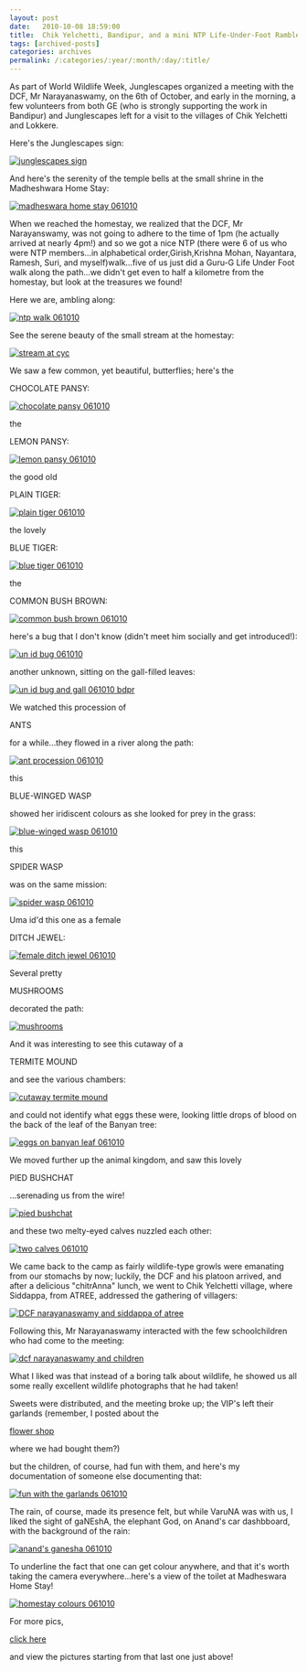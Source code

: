 ```yaml
---
layout: post
date:	2010-10-08 18:59:00
title:  Chik Yelchetti, Bandipur, and a mini NTP Life-Under-Foot Ramble
tags: [archived-posts]
categories: archives
permalink: /:categories/:year/:month/:day/:title/
---
```

As part of World Wildlife Week, Junglescapes organized a meeting with the DCF, Mr Narayanaswamy, on the 6th of October, and early in the morning, a few volunteers from both GE (who is strongly supporting the work in Bandipur) and Junglescapes left for a visit to the villages of Chik Yelchetti and Lokkere.

Here's the Junglescapes sign:

<a href="http://s835.photobucket.com/albums/zz275/dffrntpx/?action=view&current=IMG_3843-1.jpg" target="_blank"><img src="http://i835.photobucket.com/albums/zz275/dffrntpx/IMG_3843-1.jpg" border="0" alt="junglescapes sign"></a>

And here's the serenity of the temple bells at the small shrine in the Madheshwara Home Stay:

<a href="http://s835.photobucket.com/albums/zz275/dffrntpx/?action=view&current=IMG_3844-1.jpg" target="_blank"><img src="http://i835.photobucket.com/albums/zz275/dffrntpx/IMG_3844-1.jpg" border="0" alt="madheswara home stay 061010"></a>


<lj-cut text="all about the short visit">

When we reached the homestay, we realized that the DCF, Mr Narayanswamy, was not going to adhere to the time of 1pm (he actually arrived at nearly 4pm!) and so we got a nice NTP (there were 6 of us who were NTP members...in alphabetical order,Girish,Krishna Mohan, Nayantara, Ramesh, Suri, and myself)walk...five of us just did a Guru-G Life Under Foot walk along the path...we didn't get even to half a kilometre from the homestay, but look at the treasures we found!

Here we are, ambling along:

<a href="http://s835.photobucket.com/albums/zz275/dffrntpx/?action=view&current=IMG_3797.jpg" target="_blank"><img src="http://i835.photobucket.com/albums/zz275/dffrntpx/IMG_3797.jpg" border="0" alt="ntp walk 061010"></a>

See the serene beauty of the small stream at the homestay:


<a href="http://s835.photobucket.com/albums/zz275/dffrntpx/?action=view&current=IMG_3817.jpg" target="_blank"><img src="http://i835.photobucket.com/albums/zz275/dffrntpx/IMG_3817.jpg" border="0" alt="stream at cyc"></a>

We saw a few common, yet beautiful,  butterflies; here's the 

CHOCOLATE PANSY:


<a href="http://s835.photobucket.com/albums/zz275/dffrntpx/?action=view&current=IMG_3789.jpg" target="_blank"><img src="http://i835.photobucket.com/albums/zz275/dffrntpx/IMG_3789.jpg" border="0" alt="chocolate pansy 061010"></a>

the

LEMON PANSY:

<a href="http://s835.photobucket.com/albums/zz275/dffrntpx/?action=view&current=IMG_3769.jpg" target="_blank"><img src="http://i835.photobucket.com/albums/zz275/dffrntpx/IMG_3769.jpg" border="0" alt="lemon pansy 061010"></a>

the good old

PLAIN TIGER:


<a href="http://s835.photobucket.com/albums/zz275/dffrntpx/?action=view&current=IMG_3767.jpg" target="_blank"><img src="http://i835.photobucket.com/albums/zz275/dffrntpx/IMG_3767.jpg" border="0" alt="plain tiger 061010"></a>

the lovely

BLUE TIGER:

<a href="http://s835.photobucket.com/albums/zz275/dffrntpx/?action=view&current=IMG_3777.jpg" target="_blank"><img src="http://i835.photobucket.com/albums/zz275/dffrntpx/IMG_3777.jpg" border="0" alt="blue tiger 061010"></a>

the

COMMON BUSH BROWN:


<a href="http://s835.photobucket.com/albums/zz275/dffrntpx/?action=view&current=IMG_3787.jpg" target="_blank"><img src="http://i835.photobucket.com/albums/zz275/dffrntpx/IMG_3787.jpg" border="0" alt="common bush brown 061010"></a>

here's a bug that I don't know (didn't meet him socially and get introduced!):

<a href="http://s835.photobucket.com/albums/zz275/dffrntpx/?action=view&current=IMG_3836.jpg" target="_blank"><img src="http://i835.photobucket.com/albums/zz275/dffrntpx/IMG_3836.jpg" border="0" alt="un id bug 061010"></a>

another unknown, sitting on the gall-filled leaves:

<a href="http://s835.photobucket.com/albums/zz275/dffrntpx/?action=view&current=IMG_3803.jpg" target="_blank"><img src="http://i835.photobucket.com/albums/zz275/dffrntpx/IMG_3803.jpg" border="0" alt="un id bug and gall 061010 bdpr"></a>

We watched this procession of

ANTS

for a while...they flowed in a river along the path:


<a href="http://s835.photobucket.com/albums/zz275/dffrntpx/?action=view&current=IMG_3802.jpg" target="_blank"><img src="http://i835.photobucket.com/albums/zz275/dffrntpx/IMG_3802.jpg" border="0" alt="ant procession 061010"></a>

this

BLUE-WINGED WASP

showed her iridiscent colours as she looked for prey in the grass:

<a href="http://s835.photobucket.com/albums/zz275/dffrntpx/?action=view&current=IMG_3784.jpg" target="_blank"><img src="http://i835.photobucket.com/albums/zz275/dffrntpx/IMG_3784.jpg" border="0" alt="blue-winged wasp 061010"></a>

this

SPIDER WASP

was on the same mission:

<a href="http://s835.photobucket.com/albums/zz275/dffrntpx/?action=view&current=IMG_3831-1.jpg" target="_blank"><img src="http://i835.photobucket.com/albums/zz275/dffrntpx/IMG_3831-1.jpg" border="0" alt="spider wasp 061010"></a>

Uma id'd this one as a female

DITCH JEWEL:

<a href="http://s835.photobucket.com/albums/zz275/dffrntpx/?action=view&current=IMG_3775.jpg" target="_blank"><img src="http://i835.photobucket.com/albums/zz275/dffrntpx/IMG_3775.jpg" border="0" alt="female ditch jewel 061010"></a>

Several pretty 

MUSHROOMS

decorated the path:


<a href="http://s835.photobucket.com/albums/zz275/dffrntpx/?action=view&current=IMG_3790.jpg" target="_blank"><img src="http://i835.photobucket.com/albums/zz275/dffrntpx/IMG_3790.jpg" border="0" alt="mushrooms"></a>


And it was interesting to see this cutaway of a

TERMITE MOUND

and see the various chambers:



<a href="http://s835.photobucket.com/albums/zz275/dffrntpx/?action=view&current=IMG_3814-1.jpg" target="_blank"><img src="http://i835.photobucket.com/albums/zz275/dffrntpx/IMG_3814-1.jpg" border="0" alt="cutaway termite mound"></a>

and could not identify what eggs these were, looking little drops of blood on the back of the leaf of the Banyan tree:


<a href="http://s835.photobucket.com/albums/zz275/dffrntpx/?action=view&current=IMG_3812.jpg" target="_blank"><img src="http://i835.photobucket.com/albums/zz275/dffrntpx/IMG_3812.jpg" border="0" alt="eggs on banyan leaf 061010"></a>


We moved further up the animal kingdom, and saw this lovely

PIED BUSHCHAT

...serenading us from the wire!


<a href="http://s835.photobucket.com/albums/zz275/dffrntpx/?action=view&current=IMG_3874-1.jpg" target="_blank"><img src="http://i835.photobucket.com/albums/zz275/dffrntpx/IMG_3874-1.jpg" border="0" alt="pied bushchat"></a>

and these two melty-eyed calves nuzzled each other:


<a href="http://s835.photobucket.com/albums/zz275/dffrntpx/?action=view&current=IMG_3839.jpg" target="_blank"><img src="http://i835.photobucket.com/albums/zz275/dffrntpx/IMG_3839.jpg" border="0" alt="two calves 061010"></a>


We came back to the camp as fairly wildlife-type growls were emanating from our stomachs by now; luckily, the DCF and his platoon arrived, and after a delicious "chitrAnna" lunch, we went to Chik Yelchetti village, where Siddappa, from ATREE, addressed the gathering of villagers:


<a href="http://s835.photobucket.com/albums/zz275/dffrntpx/?action=view&current=IMG_3864.jpg" target="_blank"><img src="http://i835.photobucket.com/albums/zz275/dffrntpx/IMG_3864.jpg" border="0" alt="DCF narayanaswamy and siddappa of atree"></a>

Following this, Mr Narayanaswamy interacted with the few schoolchildren who had come to the meeting:

<a href="http://s835.photobucket.com/albums/zz275/dffrntpx/?action=view&current=IMG_3863.jpg" target="_blank"><img src="http://i835.photobucket.com/albums/zz275/dffrntpx/IMG_3863.jpg" border="0" alt="dcf narayanaswamy and children"></a>

What I liked was that instead of a boring talk about wildlife, he showed us all some really excellent wildlife photographs that he had taken!

Sweets were distributed, and the meeting broke up; the VIP's left their garlands (remember, I posted about the 

<a href="http://deponti.livejournal.com/721533.html"> flower shop </a>

where we had bought them?)

but the children, of course, had fun with them, and here's my documentation of someone else documenting that:


<a href="http://s835.photobucket.com/albums/zz275/dffrntpx/?action=view&current=IMG_3877.jpg" target="_blank"><img src="http://i835.photobucket.com/albums/zz275/dffrntpx/IMG_3877.jpg" border="0" alt="fun with the garlands 061010"></a>

The rain, of course, made its presence felt, but while VaruNA was with us, I liked the sight of gaNEshA, the elephant God, on Anand's car dashbboard, with the background of the rain:

<a href="http://s835.photobucket.com/albums/zz275/dffrntpx/?action=view&current=IMG_3738.jpg" target="_blank"><img src="http://i835.photobucket.com/albums/zz275/dffrntpx/IMG_3738.jpg" border="0" alt="anand's ganesha 061010"></a>



</lj-cut>

To underline the fact that one can get colour anywhere, and that it's worth taking the camera everywhere...here's a view of the toilet at Madheswara Home Stay!

<a href="http://s835.photobucket.com/albums/zz275/dffrntpx/?action=view&current=IMG_3742.jpg" target="_blank"><img src="http://i835.photobucket.com/albums/zz275/dffrntpx/IMG_3742.jpg" border="0" alt="homestay colours 061010"></a>

For more pics, 

<a href="http://picasaweb.google.com/mohandeepa/Bandipur21220910Sten#"> click here </a>

and view the pictures starting from that last one just above!
